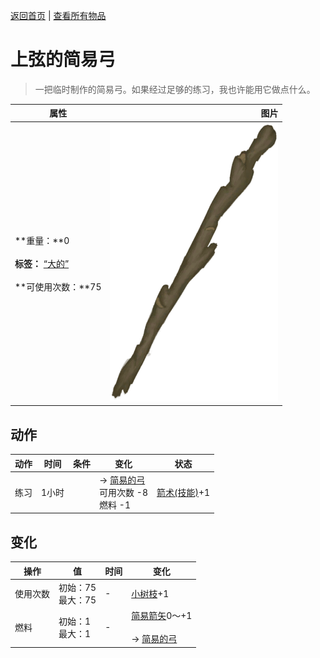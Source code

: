 [返回首页](index.md)   |  [查看所有物品](object.md)
# 上弦的简易弓  
> 一把临时制作的简易弓。如果经过足够的练习，我也许能用它做点什么。  
  
  属性  |   图片   
 ----  |  ----:   
 **重量：**0<br><br>**标签：**	[“大的”](tag_Large.md)<br><br>**可使用次数：**75  |  ![](Sprite/StickLong.png)   
  
## 动作  
动作  |  时间  |  条件  |  变化  |  状态  
----  |  ----  |  ----  |  ----  |  ----  
练习  |  1小时  |    |  → [简易的弓](BowRustic.md)<br>可用次数  -8<br>燃料  -1<br>  |  [箭术(技能)](Skill_Archery.md)+1  
## 变化  
操作  |  值  |  时间  |  变化  
----  |  ----  |  ----  |  ----  
使用次数  |  初始：75<br>最大：75  |  -  |  [小树枝](Sticks.md)+1   
燃料  |  初始：1<br>最大：1  |  -  |  [简易箭矢](ArrowSimple.md)0～+1 <br><br>→ [简易的弓](BowRustic.md)  
